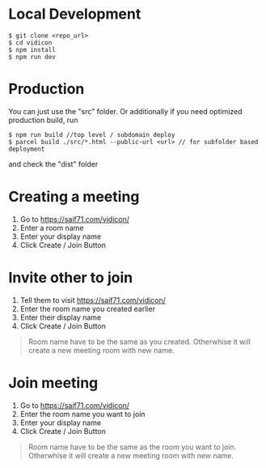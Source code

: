 # Local Development


    $ git clone <repo_url>
    $ cd vidicon
    $ npm install
    $ npm run dev

# Production

  

You can just use the "src" folder. Or additionally if you need optimized production build, run

  

    $ npm run build //top level / subdomain deploy
    $ parcel build ./src/*.html --public-url <url> // for subfolder based deployment

  

and check the "dist" folder

  

# Creating a meeting

  

1. Go to https://saif71.com/vidicon/
2. Enter a room name
3. Enter your display name
4. Click Create / Join Button

  

# Invite other to join

1. Tell them to visit https://saif71.com/vidicon/
2. Enter the room name you created earlier
3. Enter their display name
4. Click Create / Join Button

  

> Room name have to be the same as you created. Otherwhise it will
> create a new meeting room with new name.

  

# Join meeting


1. Go to https://saif71.com/vidicon/
2. Enter the room name you want to join
3. Enter your display name
4. Click Create / Join Button

> Room name have to be the same as the room you want to join. Otherwhise it will
> create a new meeting room with new name.
